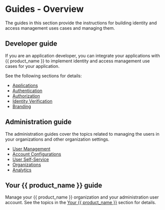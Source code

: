 # Guides - Overview

The guides in this section provide the instructions for building identity and access management uses cases and managing them.

## Developer guide

If you are an application developer, you can integrate your applications with {{ product_name }} to implement identity and access management use cases for your application.

See the following sections for details:

- [Applications]({{base_path}}/guides/applications/)
- [Authentication]({{base_path}}/guides/authentication/)
- [Authorization]({{base_path}}/guides/authorization/)
- [Identity Verification]({{base_path}}/guides/identity-verification/)
- [Branding]({{base_path}}/guides/branding/)


## Administration guide

The administration guides cover the topics related to managing the users in your organizations and other organization settings.

- [User Management]({{base_path}}/guides/users/)
- [Account Configurations]({{base_path}}/guides/account-configurations/)
- [User Self-Service]({{base_path}}/guides/user-self-service/)
- [Organizations]({{base_path}}/guides/organization-management/)
- [Analytics]({{base_path}}/guides/analytics/)

## Your {{ product_name }} guide

Manage your {{ product_name }} organization and your administration user account. See the topics in the [Your {{ product_name }}]({{base_path}}/guides/your-is/) section for details.